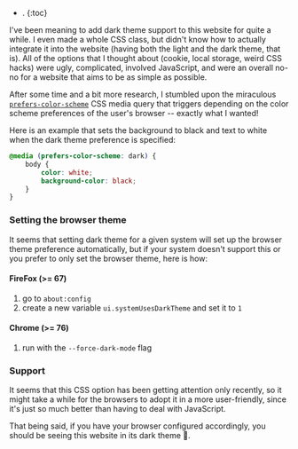 ---
---

- .
{:toc}

I've been meaning to add dark theme support to this website for quite a while. I even made a whole CSS class, but didn't know how to actually integrate it into the website (having both the light and the dark theme, that is). All of the options that I thought about (cookie, local storage, weird CSS hacks) were ugly, complicated, involved JavaScript, and were an overall no-no for a website that aims to be as simple as possible.

After some time and a bit more research, I stumbled upon the miraculous [`prefers-color-scheme`](https://developer.mozilla.org/en-US/docs/Web/CSS/@media/prefers-color-scheme#Result) CSS media query that triggers depending on the color scheme preferences of the user's browser -- exactly what I wanted!

Here is an example that sets the background to black and text to white when the dark theme preference is specified:

```scss
@media (prefers-color-scheme: dark) {
	body {
		color: white;
		background-color: black;
	}
}
```

### Setting the browser theme
It seems that setting dark theme for a given system will set up the browser theme preference automatically, but if your system doesn't support this or you prefer to only set the browser theme, here is how:

#### FireFox (>= 67)
1. go to `about:config`
2. create a new variable `ui.systemUsesDarkTheme` and set it to `1`

#### Chrome (>= 76)
1. run with the `--force-dark-mode` flag

### Support
It seems that this CSS option has been getting attention only recently, so it might take a while for the browsers to adopt it in a more user-friendly, since it's just so much better than having to deal with JavaScript.

That being said, if you have your browser configured accordingly, you should be seeing this website in its dark theme 🌙.
